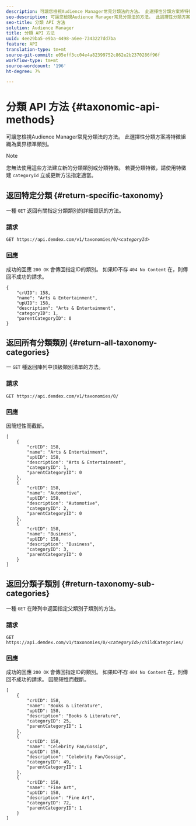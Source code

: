 ```yaml
---
description: 可讓您檢視Audience Manager常見分類法的方法。 此選擇性分類方案將特徵組織為業界標準類別。
seo-description: 可讓您檢視Audience Manager常見分類法的方法。 此選擇性分類方案將特徵組織為業界標準類別。
seo-title: 分類 API 方法
solution: Audience Manager
title: 分類 API 方法
uuid: 4ee29ba5-e9ba-4498-a6ee-7343227dd7ba
feature: API
translation-type: tm+mt
source-git-commit: e05eff3cc04e4a82399752c862e2b2370286f96f
workflow-type: tm+mt
source-wordcount: '196'
ht-degree: 7%

---
```



# 分類 API 方法 {#taxonomic-api-methods}

可讓您檢視Audience Manager常見分類法的方法。 此選擇性分類方案將特徵組織為業界標準類別。

<!-- c_rest_api_taxonomy.xml -->

>[!NOTE]
>
>您無法使用這些方法建立新的分類類別或分類特徵。 若要分類特徵，請使用特徵建 `categoryId` 立或更新方法指定適當。

## 返回特定分類 {#return-specific-taxonomy}

一種 `GET` 返回有關指定分類類別的詳細資訊的方法。

<!-- r_rest_api_taxonomy.xml -->

### 請求

`GET https://api.demdex.com/v1/taxonomies/0/`*`<categoryId>`*

### 回應

成功的回應 `200 OK` 會傳回指定ID的類別。 如果ID不存 `404 No Content` 在，則傳回不成功的請求。

```
{
    "crUID": 158,
    "name": "Arts & Entertainment",
    "upUID": 158,
    "description": "Arts & Entertainment",
    "categoryID": 1,
    "parentCategoryID": 0
}
```

## 返回所有分類類別 {#return-all-taxonomy-categories}

一 `GET` 種返回陣列中頂級類別清單的方法。

<!-- r_rest_api_taxonomies.xml -->

### 請求

`GET https://api.demdex.com/v1/taxonomies/0/`

### 回應

因簡短性而截斷。

```
[
    {
        "crUID": 158,
        "name": "Arts & Entertainment",
        "upUID": 158,
        "description": "Arts & Entertainment",
        "categoryID": 1,
        "parentCategoryID": 0
    },
    {
        "crUID": 158,
        "name": "Automotive",
        "upUID": 158,
        "description": "Automotive",
        "categoryID": 2,
        "parentCategoryID": 0
    },
    {
        "crUID": 158,
        "name": "Business",
        "upUID": 158,
        "description": "Business",
        "categoryID": 3,
        "parentCategoryID": 0
    }
]
```

## 返回分類子類別 {#return-taxonomy-sub-categories}

一種 `GET` 在陣列中返回指定父類別子類別的方法。

<!-- r_rest_api_taxonomy_sub.xml -->

### 請求

`GET https://api.demdex.com/v1/taxonomies/0/`*`<categoryId>`*`/childCategories/`

### 回應

成功的回應 `200 OK` 會傳回指定ID的類別。 如果ID不存 `404 No Content` 在，則傳回不成功的請求。 因簡短性而截斷。

```
[
    {
        "crUID": 158,
        "name": "Books & Literature",
        "upUID": 158,
        "description": "Books & Literature",
        "categoryID": 25,
        "parentCategoryID": 1
    },
    {
        "crUID": 158,
        "name": "Celebrity Fan/Gossip",
        "upUID": 158,
        "description": "Celebrity Fan/Gossip",
        "categoryID": 49,
        "parentCategoryID": 1
    },
    {
        "crUID": 158,
        "name": "Fine Art",
        "upUID": 158,
        "description": "Fine Art",
        "categoryID": 72,
        "parentCategoryID": 1
    }
]
```
